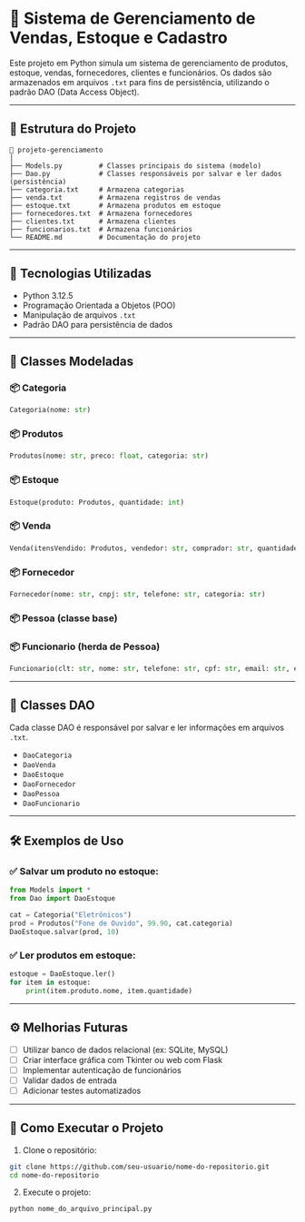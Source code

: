# 🛒 Sistema de Gerenciamento de Vendas, Estoque e Cadastro

Este projeto em Python simula um sistema de gerenciamento de produtos, estoque, vendas, fornecedores, clientes e funcionários. Os dados são armazenados em arquivos `.txt` para fins de persistência, utilizando o padrão DAO (Data Access Object).

---

## 📁 Estrutura do Projeto

```
📂 projeto-gerenciamento
│
├── Models.py         # Classes principais do sistema (modelo)
├── Dao.py            # Classes responsáveis por salvar e ler dados (persistência)
├── categoria.txt     # Armazena categorias
├── venda.txt         # Armazena registros de vendas
├── estoque.txt       # Armazena produtos em estoque
├── fornecedores.txt  # Armazena fornecedores
├── clientes.txt      # Armazena clientes
├── funcionarios.txt  # Armazena funcionários
└── README.md         # Documentação do projeto
```

---

## 🧠 Tecnologias Utilizadas

- Python 3.12.5
- Programação Orientada a Objetos (POO)
- Manipulação de arquivos `.txt`
- Padrão DAO para persistência de dados

---

## 📌 Classes Modeladas

### 📦 Categoria
```python
Categoria(nome: str)
```

### 📦 Produtos
```python
Produtos(nome: str, preco: float, categoria: str)
```

### 📦 Estoque
```python
Estoque(produto: Produtos, quantidade: int)
```

### 📦 Venda
```python
Venda(itensVendido: Produtos, vendedor: str, comprador: str, quantidadeVendida: int, data: str)
```

### 📦 Fornecedor
```python
Fornecedor(nome: str, cnpj: str, telefone: str, categoria: str)
```

### 📦 Pessoa (classe base)

### 📦 Funcionario (herda de Pessoa)
```python
Funcionario(clt: str, nome: str, telefone: str, cpf: str, email: str, endereco: str)
```

---

## 💾 Classes DAO

Cada classe DAO é responsável por salvar e ler informações em arquivos `.txt`.

- `DaoCategoria`
- `DaoVenda`
- `DaoEstoque`
- `DaoFornecedor`
- `DaoPessoa`
- `DaoFuncionario`

---

## 🛠️ Exemplos de Uso

### ✅ Salvar um produto no estoque:

```python
from Models import *
from Dao import DaoEstoque

cat = Categoria("Eletrônicos")
prod = Produtos("Fone de Ouvido", 99.90, cat.categoria)
DaoEstoque.salvar(prod, 10)
```

### ✅ Ler produtos em estoque:

```python
estoque = DaoEstoque.ler()
for item in estoque:
    print(item.produto.nome, item.quantidade)
```

---

## ⚙️ Melhorias Futuras

- [ ] Utilizar banco de dados relacional (ex: SQLite, MySQL)
- [ ] Criar interface gráfica com Tkinter ou web com Flask
- [ ] Implementar autenticação de funcionários
- [ ] Validar dados de entrada
- [ ] Adicionar testes automatizados

---

## 🚀 Como Executar o Projeto

1. Clone o repositório:
```bash
git clone https://github.com/seu-usuario/nome-do-repositorio.git
cd nome-do-repositorio
```

2. Execute o projeto:
```bash
python nome_do_arquivo_principal.py
```
